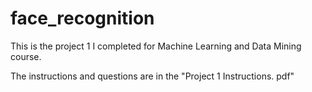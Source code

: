 # face_recognition

This is the project 1 I completed for Machine Learning and Data Mining course.

The instructions and questions are in the "Project 1 Instructions. pdf"
